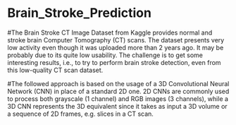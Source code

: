# Brain_Stroke_Prediction

#The Brain Stroke CT Image Dataset from Kaggle provides normal and stroke brain Computer 
Tomography (CT) scans. The dataset presents very low activity even though it was uploaded 
more than 2 years ago. It may be probably due to its quite low usability. The challenge is to 
get some interesting results, i.e., to try to perform brain stroke detection, even from this 
low-quality CT scan dataset. 


#The followed approach is based on the usage of a 3D Convolutional Neural Network (CNN) in 
place of a standard 2D one. 2D CNNs are commonly used to process both grayscale (1 
channel) and RGB images (3 channels), while a 3D CNN represents the 3D equivalent since 
it takes as input a 3D volume or a sequence of 2D frames, e.g. slices in a CT scan. 
